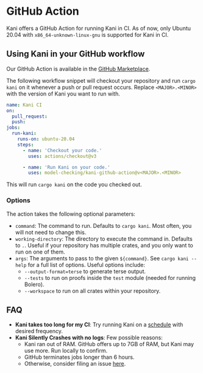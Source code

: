 # GitHub Action

Kani offers a GitHub Action for running Kani in CI.
As of now, only Ubuntu 20.04 with `x86_64-unknown-linux-gnu` is supported for Kani in CI.

## Using Kani in your GitHub workflow
Our GitHub Action is available in the [GitHub Marketplace](https://github.com/marketplace/actions/kani-rust-verifier).

The following workflow snippet will checkout your repository and run `cargo kani` on it whenever a push or pull request occurs.
Replace `<MAJOR>.<MINOR>` with the version of Kani you want to run with.

```yaml
name: Kani CI
on:
  pull_request:
  push:
jobs:
  run-kani:
    runs-on: ubuntu-20.04
    steps:
      - name: 'Checkout your code.'
        uses: actions/checkout@v3

      - name: 'Run Kani on your code.'
        uses: model-checking/kani-github-action@v<MAJOR>.<MINOR>
```

This will run `cargo kani` on the code you checked out.

### Options

The action takes the following optional parameters:

- `command`: The command to run. 
  Defaults to `cargo kani`.
  Most often, you will not need to change this.
- `working-directory`: The directory to execute the command in.
  Defaults to `.`.
  Useful if your repository has multiple crates, and you only want to run on one of them.
- `args`: The arguments to pass to the given `${command}`.
  See `cargo kani --help` for a full list of options.
  Useful options include:
  - `--output-format=terse` to generate terse output.
  - `--tests` to run on proofs inside the `test` module (needed for running Bolero).
  - `--workspace` to run on all crates within your repository.

## FAQ
- **Kani takes too long for my CI**: Try running Kani on a
  [schedule](https://docs.github.com/en/actions/using-workflows/events-that-trigger-workflows#schedule)
  with desired frequency.
- **Kani Silently Crashes with no logs**: Few possible reasons:
  - Kani ran out of RAM. GitHub offers up to 7GB of RAM, but Kani may
    use more. Run locally to confirm.
  - GitHub terminates jobs longer than 6 hours.
  - Otherwise, consider filing an issue [here](https://github.com/model-checking/kani/issues).
